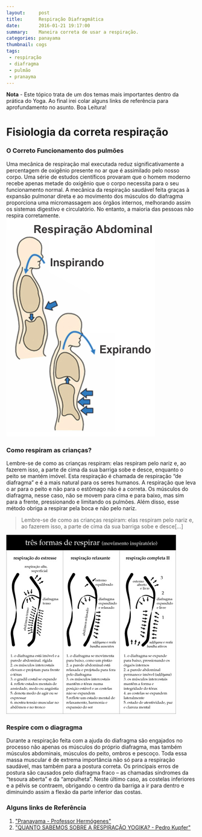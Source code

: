 ```yaml
---
layout:     post
title:      Respiração Diafragmática
date:       2016-01-21 19:17:00
summary:    Maneira correta de usar a respiração.
categories: panayama
thumbnail: cogs
tags:
 - respiração
 - diafragma
 - pulmão
 - pranayma
---
```


**Nota** - Este tópico trata de um dos temas mais importantes dentro da prática do Yoga. Ao final irei colar alguns links de referência para aprofundamento no asunto. Boa Leitura!

# Fisiologia da correta respiração

### O Correto Funcionamento dos pulmões

Uma mecânica de respiração mal executada reduz significativamente a percentagem de oxigênio presente no ar que é assimilado pelo nosso corpo. Uma série de estudos científicos provaram que o homem moderno recebe apenas metade do oxigênio que o corpo necessita para o seu funcionamento normal.
A mecânica da respiração saudável feita graças à expansão pulmonar direta e ao movimento dos músculos do diafragma proporciona uma micromassagem aos órgãos internos, melhorando assim os sistemas digestivo e circulatório. No entanto, a maioria das pessoas não respira corretamente.
![Funcionamento Diafragma](/images/respiracao_abdominal.gif)

### Como respiram as crianças?

Lembre-se de como as crianças respiram: elas respiram pelo nariz e, ao fazerem isso, a parte de cima da sua barriga sobe e desce, enquanto o peito se mantém imóvel. Esta respiração é chamada de respiração “de diafragma” e é a mais natural para os seres humanos.
A respiração que leva o ar para o peito e não para o estômago não é a correta. Os músculos do diafragma, nesse caso, não se movem para cima e para baixo, mas sim para a frente, pressionando e limitando os pulmões. Além disso, esse método obriga a respirar pela boca e não pelo nariz.

> Lembre-se de como as crianças respiram: elas respiram pelo nariz e, ao fazerem isso, a parte de cima da sua barriga sobe e desce[...]

![Funcionamento Diafragma](/images/respiracao-yogika.jpg)

### Respire com o diagragma
Durante a respiração feita com a ajuda do diafragma são engajados no processo não apenas os músculos do próprio diafragma, mas também músculos abdominais, músculos do peito, ombros e pescoço. Toda essa massa muscular é de extrema importância não só para a respiração saudável, mas também para a postura correta.
Os principais erros de postura são causados pelo diafragma fraco – as chamadas síndromes da “tesoura aberta” e da “ampulheta”. Neste último caso, as costelas inferiores e a pélvis se contraem, obrigando o centro da barriga a ir para dentro e diminuindo assim a flexão da parte inferior das costas.

### Alguns links de Referência

  1. ["Pranayama - Professor Hermógenes"][1]
  2. ["QUANTO SABEMOS SOBRE A RESPIRAÇÃO YOGIKA? - Pedro Kupfer"][2]


[1]: http://www.imagick.org.br/pagmag/pratick/Pranayama.html
[2]: http://www.yoga.pro.br/artigos/936/3030/quanto-sabemos-sobre-a-respiracao-yogika
